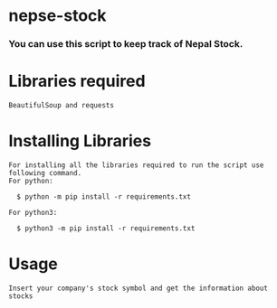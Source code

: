 # nepse-stock

### You can use this script to keep track of Nepal Stock.

Libraries required
===================
    BeautifulSoup and requests

Installing Libraries
=====================
    For installing all the libraries required to run the script use following command.
    For python:

      $ python -m pip install -r requirements.txt

    For python3:

      $ python3 -m pip install -r requirements.txt

Usage
============
    Insert your company's stock symbol and get the information about stocks
